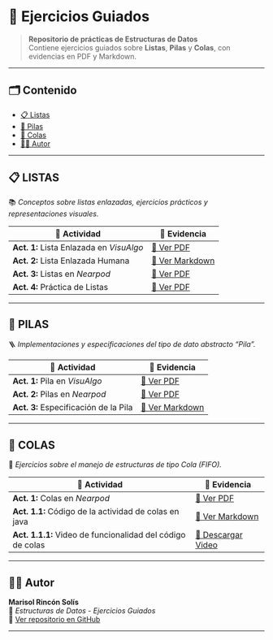 # 🧠 Ejercicios Guiados

> **Repositorio de prácticas de Estructuras de Datos**  
> Contiene ejercicios guiados sobre **Listas**, **Pilas** y **Colas**, con evidencias en PDF y Markdown.

---

## 🗂️ Contenido

- [📋 Listas](#-listas)
- [🧱 Pilas](#-pilas)
- [🎢 Colas](#-colas)
- [👩‍💻 Autor](#-autor)

---

## 📋 LISTAS

📚 *Conceptos sobre listas enlazadas, ejercicios prácticos y representaciones visuales.*

| 🧩 Actividad | 📎 Evidencia |
|--------------|--------------|
| **Act. 1:** Lista Enlazada en *VisuAlgo* | [📄 Ver PDF](https://github.com/1224100827mrs-gif/EJERCICIOSGUIADOS/blob/main/Actividad1_Listas%20Enlazadas_Marisol%20Rinc%C3%B3nSol%C3%ADs.pdf) |
| **Act. 2:** Lista Enlazada Humana | [📘 Ver Markdown](https://github.com/1224100827mrs-gif/EJERCICIOSGUIADOS/blob/main/LISTAS.md) |
| **Act. 3:** Listas en *Nearpod* | [📄 Ver PDF](https://github.com/1224100827mrs-gif/EJERCICIOSGUIADOS/blob/main/Actividad2_Listas_MarisolRinconSolis.pdf) |
| **Act. 4:** Práctica de Listas | [📄 Ver PDF](https://github.com/1224100827mrs-gif/EJERCICIOSGUIADOS/blob/main/Actividad3_Pr%C3%A1ctica%20de%20listas_MarisolRinconSolis.pdf) |

---

## 🧱 PILAS

🪜 *Implementaciones y especificaciones del tipo de dato abstracto “Pila”.*

| 🧩 Actividad | 📎 Evidencia |
|--------------|--------------|
| **Act. 1:** Pila en *VisuAlgo* | [📄 Ver PDF](https://github.com/1224100827mrs-gif/EJERCICIOSGUIADOS/blob/main/Ejercicio1_PILA_VisuAlgoMarisol%20Rinc%C3%B3n%20Sol%C3%ADs.pdf) |
| **Act. 2:** Pilas en *Nearpod* | [📄 Ver PDF](https://github.com/1224100827mrs-gif/EJERCICIOSGUIADOS/blob/main/Ejercicio2_PILAS%20en%20Neardpot_%20Marisol%20Rinc%C3%B3n%20Sol%C3%ADs.pdf) |
| **Act. 3:** Especificación de la Pila | [📘 Ver Markdown](https://github.com/1224100827mrs-gif/EJERCICIOSGUIADOS/blob/main/PILA.md) |

---

## 🎢 COLAS

🚎 *Ejercicios sobre el manejo de estructuras de tipo Cola (FIFO).*

| 🧩 Actividad | 📎 Evidencia |
|--------------|--------------|
| **Act. 1:** Colas en *Nearpod* | [📄 Ver PDF](https://github.com/1224100827mrs-gif/EJERCICIOSGUIADOS/blob/main/Actividad1_Colas_NeardPot_MARISOL%20RINCON%20SOLIS.pdf) |
| **Act. 1.1:** Código de la actividad de colas en java| [📘 Ver Markdown](https://github.com/1224100827mrs-gif/EJERCICIOSGUIADOS/blob/main/COLAS.md) |
| **Act. 1.1.1:** Video de funcionalidad del código de colas | [🎥 Descargar Video](https://github.com/1224100827mrs-gif/EJERCICIOSGUIADOS/blob/main/Unidad2%20-%20Apache%20NetBeans%20IDE%2027%202025-10-24%2018-17-07.mp4?raw=true) |


---

## 👩‍💻 Autor

**Marisol Rincón Solís**  
📘 *Estructuras de Datos - Ejercicios Guiados*  
🔗 [Ver repositorio en GitHub](https://github.com/1224100827mrs-gif/EJERCICIOSGUIADOS)

---

